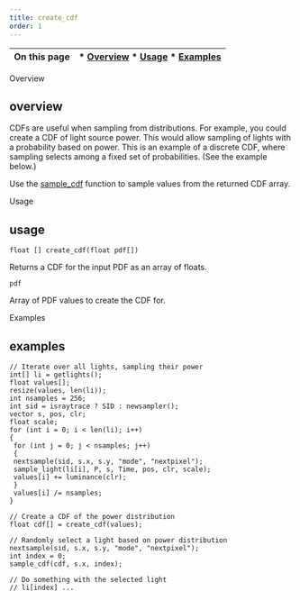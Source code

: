 ```yaml
---
title: create_cdf
order: 1
---
```

| On this page | * [Overview](#overview) * [Usage](#usage) * [Examples](#examples) |
| --- | --- |

Overview

## overview

CDFs are useful when sampling from distributions. For example, you could create a CDF of light source power. This would allow sampling of lights with a probability based on power. This is an example of a discrete CDF, where sampling selects among a fixed set of probabilities. (See the example below.)

Use the [sample_cdf](./sample_cdf "Samples a cumulative distribution function (CDF).") function to sample values from the returned CDF array.

Usage

## usage

`float [] create_cdf(float pdf[])`

Returns a CDF for the input PDF as an array of floats.

`pdf`

Array of PDF values to create the CDF for.

Examples

## examples

```vex
// Iterate over all lights, sampling their power
int[] li = getlights();
float values[];
resize(values, len(li));
int nsamples = 256;
int sid = israytrace ? SID : newsampler();
vector s, pos, clr;
float scale;
for (int i = 0; i < len(li); i++)
{
 for (int j = 0; j < nsamples; j++)
 {
 nextsample(sid, s.x, s.y, "mode", "nextpixel");
 sample_light(li[i], P, s, Time, pos, clr, scale);
 values[i] += luminance(clr);
 }
 values[i] /= nsamples;
}

// Create a CDF of the power distribution
float cdf[] = create_cdf(values);

// Randomly select a light based on power distribution
nextsample(sid, s.x, s.y, "mode", "nextpixel");
int index = 0;
sample_cdf(cdf, s.x, index);

// Do something with the selected light
// li[index] ...

```
